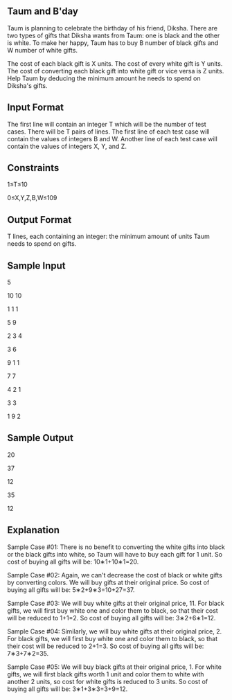 Taum and B'day
--------------
Taum is planning to celebrate the birthday of his friend, Diksha. There are two types of gifts that Diksha wants from Taum: one is black and the other is white. To make her happy, Taum has to buy B number of black gifts and W number of white gifts.

The cost of each black gift is X units.
The cost of every white gift is Y units.
The cost of converting each black gift into white gift or vice versa is Z units.
Help Taum by deducing the minimum amount he needs to spend on Diksha's gifts.

Input Format
------------
The first line will contain an integer T which will be the number of test cases.
There will be T pairs of lines. The first line of each test case will contain the values of integers B and W. Another line of each test case will contain the values of integers X, Y, and Z.

Constraints
-----------
1≤T≤10

0≤X,Y,Z,B,W≤109

Output Format
-------------
T lines, each containing an integer: the minimum amount of units Taum needs to spend on gifts.

Sample Input
------------
5

10 10

1 1 1

5 9

2 3 4

3 6

9 1 1

7 7

4 2 1

3 3

1 9 2

Sample Output
-------------
20

37

12

35

12

Explanation
-----------
Sample Case #01:
There is no benefit to converting the white gifts into black or the black gifts into white, so Taum will have to buy each gift for 1 unit. So cost of buying all gifts will be: 10∗1+10∗1=20.

Sample Case #02:
Again, we can't decrease the cost of black or white gifts by converting colors. We will buy gifts at their original price. So cost of buying all gifts will be: 5∗2+9∗3=10+27=37.

Sample Case #03:
We will buy white gifts at their original price, 11. For black gifts, we will first buy white one and color them to black, so that their cost will be reduced to 1+1=2. So cost of buying all gifts will be: 3∗2+6∗1=12.

Sample Case #04:
Similarly, we will buy white gifts at their original price, 2. For black gifts, we will first buy white one and color them to black, so that their cost will be reduced to 2+1=3. So cost of buying all gifts will be: 7∗3+7∗2=35.

Sample Case #05: We will buy black gifts at their original price, 1. For white gifts, we will first black gifts worth 1 unit and color them to white with another 2 units, so cost for white gifts is reduced to 3 units. So cost of buying all gifts will be: 3∗1+3∗3=3+9=12.